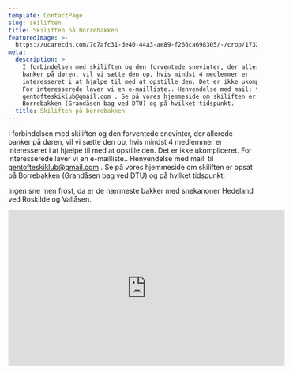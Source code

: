 ```yaml
---
template: ContactPage
slug: skiliften
title: Skiliften på Borrebakken
featuredImage: >-
  https://ucarecdn.com/7c7afc31-de40-44a3-ae89-f266ca698305/-/crop/1732x1181/0,1128/-/preview/-/enhance/58/-/grayscale/
meta:
  description: >
    I forbindelsen med skiliften og den forventede snevinter, der allerede
    banker på døren, vil vi sætte den op, hvis mindst 4 medlemmer er
    interesseret i at hjælpe til med at opstille den. Det er ikke ukompliceret.
    For interesserede laver vi en e-mailliste.. Henvendelse med mail: til
    gentofteskiklub@gmail.com . Se på vores hjemmeside om skiliften er opsat på
    Borrebakken (Grandåsen bag ved DTU) og på hvilket tidspunkt.
  title: Skiliften på borrebakken
---
```


I forbindelsen med skiliften og den forventede snevinter, der allerede banker på døren, vil vi sætte den op, hvis mindst 4 medlemmer er interesseret i at hjælpe til med at opstille den. Det er ikke ukompliceret. For interesserede laver vi en e-mailliste.. Henvendelse med  mail: til gentofteskiklub@gmail.com . Se på vores hjemmeside om skiliften er opsat på Borrebakken  (Grandåsen bag ved DTU) og på hvilket tidspunkt.

Ingen sne men frost, da er de nærmeste bakker med snekanoner Hedeland ved Roskilde og Vallåsen. 
<iframe width="560" height="315" src="https://www.youtube.com/embed/r6RCoSqPaGg" frameborder="0" allow="accelerometer; autoplay; encrypted-media; gyroscope; picture-in-picture" allowfullscreen></iframe>
